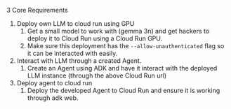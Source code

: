3 Core Requirements

1. Deploy own LLM to cloud run using GPU
   1. Get a small model to work with (gemma 3n) and get hackers to deploy it to Cloud Run using a Cloud Run GPU.
   2. Make sure this deployment has the `--allow-unauthenticated` flag so it can be interacted with easily.
2. Interact with LLM through a created Agent.
   1. Create an Agent using ADK and have it interact with the deployed LLM instance (through the above Cloud Run url)
3. Deploy agent to cloud run
   1. Deploy the developed Agent to Cloud Run and ensure it is working through adk web.

